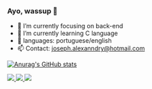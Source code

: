 ### Ayo, wassup 👋


- 🔭 I’m currently focusing on back-end
- 🌱 I’m currently learning C language
- 💬 languages: portuguese/english
- 📫 Contact: joseph.alexanndry@hotmail.com

[![Anurag's GitHub stats](https://github-readme-stats.vercel.app/api?username=imsupeer&show_icons=true&theme=radical)](https://github.com/anuraghazra/github-readme-stats)

<div>
    <a href="" target="_blank">
        <img src="https://img.shields.io/badge/Python-3776AB?style=for-the-badge&logo=python&logoColor=white" target="_blank">
        <img src="https://img.shields.io/badge/C-00599C?style=for-the-badge&logo=c&logoColor=white target="_blank">
        <img src="https://img.shields.io/badge/Linux-FCC624?style=for-the-badge&logo=linux&logoColor=black target="_blank">
</div>
